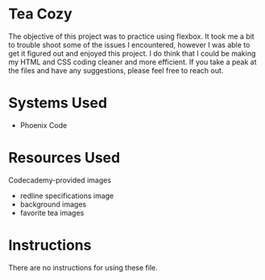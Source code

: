 # Tea Cozy
The objective of this project was to practice using flexbox. It took me a bit to trouble shoot some of the issues I encountered, however I was able to get it figured out and enjoyed this project. I do think that I could be making my HTML and CSS coding cleaner and more efficient. If you take a peak at the files and have any suggestions, please feel free to reach out.

# Systems Used
- Phoenix Code

# Resources Used
Codecademy-provided images
  - redline specifications image
  - background images
  - favorite tea images

# Instructions
There are no instructions for using these file. 
